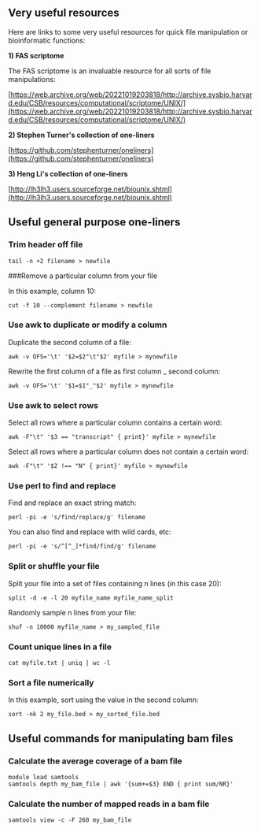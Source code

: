## Very useful resources

Here are links to some very useful resources for quick file manipulation or bioinformatic functions:

**1) FAS scriptome**

The FAS scriptome is an invaluable resource for all sorts of file manipulations:

[https://web.archive.org/web/20221019203818/http://archive.sysbio.harvard.edu/CSB/resources/computational/scriptome/UNIX/](https://web.archive.org/web/20221019203818/http://archive.sysbio.harvard.edu/CSB/resources/computational/scriptome/UNIX/)


**2) Stephen Turner's collection of one-liners**

[https://github.com/stephenturner/oneliners](https://github.com/stephenturner/oneliners)


**3) Heng Li's collection of one-liners**

[http://lh3lh3.users.sourceforge.net/biounix.shtml](http://lh3lh3.users.sourceforge.net/biounix.shtml)

## Useful general purpose one-liners

### Trim header off file

```tail -n +2 filename > newfile```

###Remove a particular column from your file

In this example, column 10:

```cut -f 10 --complement filename > newfile```

### Use awk to duplicate or modify a column

Duplicate the second column of a file:

```awk -v OFS='\t' '$2=$2"\t"$2' myfile > mynewfile```

Rewrite the first column of a file as first column _ second column:

```awk -v OFS='\t' '$1=$1"_"$2' myfile > mynewfile```

### Use awk to select rows

Select all rows where a particular column contains a certain word:

```awk -F"\t" '$3 == "transcript" { print}' myfile > mynewfile```

Select all rows where a particular column does not contain a certain word:

```awk -F"\t" '$2 !== "N" { print}' myfile > mynewfile```

### Use perl to find and replace

Find and replace an exact string match:

```perl -pi -e 's/find/replace/g' filename```

You can also find and replace with wild cards, etc:

```perl -pi -e 's/^[^_]*find/find/g' filename```

### Split or shuffle your file

Split your file into a set of files containing n lines (in this case 20):

```split -d -e -l 20 myfile_name myfile_name_split```

Randomly sample n lines from your file:

```shuf -n 10000 myfile_name > my_sampled_file```

### Count unique lines in a file

```cat myfile.txt | uniq | wc -l```

### Sort a file numerically

In this example, sort using the value in the second column:

```sort -nk 2 my_file.bed > my_sorted_file.bed```


## Useful commands for manipulating bam files

### Calculate the average coverage of a bam file

```module load biology
module load samtools
samtools depth my_bam_file | awk '{sum+=$3} END { print sum/NR}' 

```


### Calculate the number of mapped reads in a bam file

```samtools view -c -F 260 my_bam_file```
